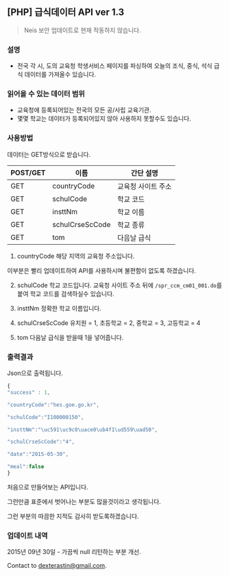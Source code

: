 [PHP] 급식데이터 API ver 1.3
----------------
> Neis 보안 업데이트로 현재 작동하지 않습니다.

### 설명
* 전국 각 시, 도의 교육청 학생서비스 페이지를 파싱하여 오늘의 조식, 중식, 석식 급식 데이터를 가져올수 있습니다.

### 읽어올 수 있는 데이터 범위
* 교육청에 등록되어있는 전국의 모든 공/사립 교육기관.
* 몇몇 학교는 데이터가 등록되어있지 않아 사용하지 못할수도 있습니다.

### 사용방법

데이터는 GET방식으로 받습니다.

| POST/GET |이름|간단 설명|
|--------|--------|--------|
|GET|countryCode|교육청 사이트 주소|
|GET|schulCode|학교 코드|
| GET |insttNm|학교 이름|
|GET|schulCrseScCode|학교 종류|
|GET|tom|다음날 급식|

1. countryCode
해당 지역의 교육청 주소입니다.

이부분은 빨리 업데이트하여 API를 사용하시며 불편함이 없도록 하겠습니다.



2. schulCode
학교 코드입니다.
교육청 사이트 주소 뒤에 `/spr_ccm_cm01_001.do`를 붙여 학교 코드를 검색하실수 있습니다.

3. insttNm
정확한 학교 이름입니다.

4. schulCrseScCode
유치원 = 1, 초등학교 = 2, 중학교 = 3, 고등학교 = 4

5. tom
다음날 급식을 받을때 1을 넣어줍니다.

### 출력결과
Json으로 출력됩니다.

~~~javascript
{
"success" : 1,

"countryCode":"hes.goe.go.kr",

"schulCode":"I100000150",

"insttNm":"\uc591\uc9c0\uace0\ub4f1\ud559\uad50",

"schulCrseScCode":"4",

"date":"2015-05-30",

"meal":false
}
~~~

처음으로 만들어보는 API입니다.

그런만큼 표준에서 벗어나는 부분도 많을것이라고 생각됩니다.

그런 부분의 따끔한 지적도 감사히 받도록하겠습니다.

### 업데이트 내역
2015년 09년 30일 - 가끔씩 null 리턴하는 부분 개선.

Contact to <dexterastin@gmail.com>.
